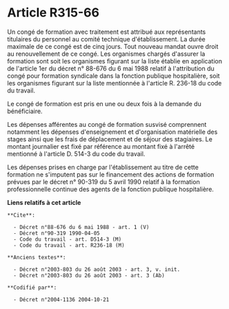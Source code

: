 # Article R315-66

Un congé de formation avec traitement est attribué aux représentants titulaires du personnel au comité technique
d'établissement. La durée maximale de ce congé est de cinq jours. Tout nouveau mandat ouvre droit au renouvellement de ce
congé. Les organismes chargés d'assurer la formation sont soit les organismes figurant sur la liste établie en application de
l'article 1er du décret n° 88-676 du 6 mai 1988 relatif à l'attribution du congé pour formation syndicale dans la fonction
publique hospitalière, soit les organismes figurant sur la liste mentionnée à l'article R. 236-18 du code du travail.

Le congé de formation est pris en une ou deux fois à la demande du bénéficiaire.

Les dépenses afférentes au congé de formation susvisé comprennent notamment les dépenses d'enseignement et d'organisation
matérielle des stages ainsi que les frais de déplacement et de séjour des stagiaires. Le montant journalier est fixé par
référence au montant fixé à l'arrêté mentionné à l'article D. 514-3 du code du travail.

Les dépenses prises en charge par l'établissement au titre de cette formation ne s'imputent pas sur le financement des
actions de formation prévues par le décret n° 90-319 du 5 avril 1990 relatif à la formation professionnelle continue des
agents de la fonction publique hospitalière.

**Liens relatifs à cet article**

	**Cite**:

	  - Décret n°88-676 du 6 mai 1988 - art. 1 (V)
	  - Décret n°90-319 1990-04-05
	  - Code du travail - art. D514-3 (M)
	  - Code du travail - art. R236-18 (M)

	**Anciens textes**:

	  - Décret n°2003-803 du 26 août 2003 - art. 3, v. init.
	  - Décret n°2003-803 du 26 août 2003 - art. 3 (Ab)

	**Codifié par**:

	  - Décret n°2004-1136 2004-10-21
